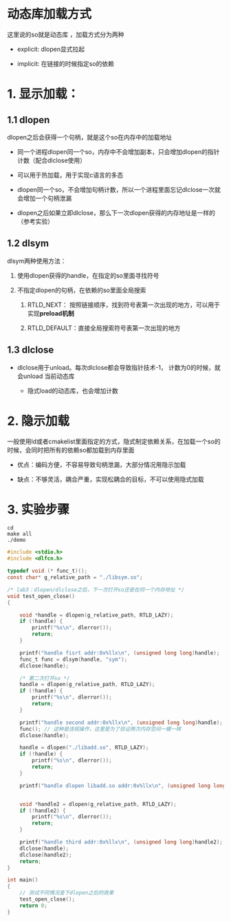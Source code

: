 # 动态库加载方式

这里说的so就是动态库 ，加载方式分为两种

* explicit: dlopen显式拉起

* implicit: 在链接的时候指定so的依赖

# 1. 显示加载：

## 1.1 dlopen

dlopen之后会获得一个句柄，就是这个so在内存中的加载地址

* 同一个进程dlopen同一个so，内存中不会增加副本，只会增加dlopen的指针计数（配合dlclose使用）

* 可以用于热加载，用于实现c语言的多态

* dlopen同一个so，不会增加句柄计数，所以一个进程里面忘记dlclose一次就会增加一个句柄泄漏

* dlopen之后如果立即dlclose，那么下一次dlopen获得的内存地址是一样的（参考实验）

## 1.2 dlsym

dlsym两种使用方法：

1. 使用dlopen获得的handle，在指定的so里面寻找符号

2. 不指定dlopen的句柄，在依赖的so里面全局搜索
   
   1. RTLD_NEXT： 按照链接顺序，找到符号表第一次出现的地方，可以用于实现**preload机制**
   
   2. RTLD_DEFAULT：直接全局搜索符号表第一次出现的地方

## 1.3 dlclose

* dlclose用于unload。每次dlclose都会导致指针技术-1， 计数为0的时候，就会unload 当前动态库
  
  * 隐式load的动态库，也会增加计数

# 2. 隐示加载

一般使用ld或者cmakelist里面指定的方式，隐式制定依赖关系，在加载一个so的时候，会同时把所有的依赖so都加载到内存里面

* 优点：编码方便，不容易导致句柄泄漏，大部分情况用隐示加载

* 缺点：不够灵活，耦合严重，实现松耦合的目标，不可以使用隐式加载

# 3. 实验步骤

```shell
cd 
make all
./demo
```



```c
#include <stdio.h>
#include <dlfcn.h>

typedef void (* func_t)();
const char* g_relative_path = "./libsym.so";

/* lab3：dlopen/dlclose之后，下一次打开so还是在同一个内存地址 */
void test_open_close()
{

	void *handle = dlopen(g_relative_path, RTLD_LAZY);
	if (!handle) {
		printf("%s\n", dlerror());
		return;
	}

	printf("handle fisrt addr:0x%llx\n", (unsigned long long)handle);
	func_t func = dlsym(handle, "sym");
	dlclose(handle);

	/* 第二次打开so */
	handle = dlopen(g_relative_path, RTLD_LAZY);
	if (!handle) {
		printf("%s\n", dlerror());
		return;
	}

	printf("handle second addr:0x%llx\n", (unsigned long long)handle);
	func(); // 这种是违规操作，这里是为了验证两次内存空间一模一样
	dlclose(handle);

	handle = dlopen("./libadd.so", RTLD_LAZY);
	if (!handle) {
		printf("%s\n", dlerror());
		return;
	}

	printf("handle dlopen libadd.so addr:0x%llx\n", (unsigned long long)handle);


	void *handle2 = dlopen(g_relative_path, RTLD_LAZY);
	if (!handle2) {
		printf("%s\n", dlerror());
		return;
	}

	printf("handle third addr:0x%llx\n", (unsigned long long)handle2);
	dlclose(handle);
	dlclose(handle2);
	return;
}

int main()
{
	// 测试不同情况查下dlopen之后的效果
	test_open_close();
	return 0;
}
```
